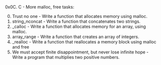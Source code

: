 0x0C. C - More malloc, free tasks:

0. Trust no one - Write a function that allocates memory using malloc.
1. string_nconcat - Write a function that concatenates two strings.
2. _calloc - Write a function that allocates memory for an array, using malloc.
3. array_range - Write a function that creates an array of integers.
4. _realloc - Write a function that reallocates a memory block using malloc and free
5. We must accept finite disappointment, but never lose infinite hope - Write a program that multiplies two positive numbers.
